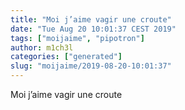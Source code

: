 ```yaml
---
title: "Moi j’aime vagir une croute"
date: "Tue Aug 20 10:01:37 CEST 2019"
tags: ["moijaime", "pipotron"]
author: m1ch3l
categories: ["generated"]
slug: "moijaime/2019-08-20-10:01:37"
---
```


Moi j’aime vagir une croute
